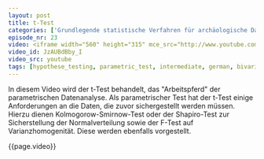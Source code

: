 ```yaml
---
layout: post
title: t-Test
categories: ['Grundlegende statistische Verfahren für archäologische Datenanalyse in R 2012']
episode_nr: 23
video: <iframe width="560" height="315" mce_src="http://www.youtube.com/embed/JzAUBdBby_I" frameborder="0" allowfullscreen="" src="http://www.youtube.com/embed/JzAUBdBby_I"></iframe>
video_id: JzAUBdBby_I
video_src: youtube
tags: [hypothese_testing, parametric_test, intermediate, german, bivariate]
---
```


In diesem Video wird der t-Test behandelt, das "Arbeitspferd" der parametrischen Datenanalyse. Als parametrischer Test hat der t-Test einige Anforderungen an die Daten, die zuvor sichergestellt werden müssen. Hierzu dienen Kolmogorow-Smirnow-Test oder der Shapiro-Test zur Sicherstellung der Normalverteilung sowie der F-Test auf Varianzhomogenität. Diese werden ebenfalls vorgestellt.
<!--more-->
{{page.video}}
